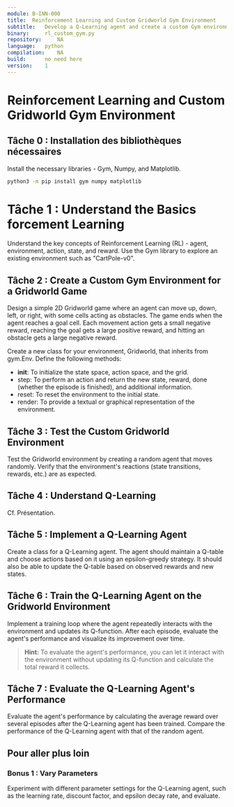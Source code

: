 ```yaml
---
module:	B-INN-000
title:	Reinforcement Learning and Custom Gridworld Gym Environment
subtitle:	Develop a Q-Learning agent and create a custom Gym environment for a Gridworld game
binary: 	rl_custom_gym.py
repository: 	NA
language:	python
compilation:	NA
build:		no need here
version:	1
---
```


# Reinforcement Learning and Custom Gridworld Gym Environment

## Tâche 0 : Installation des bibliothèques nécessaires

Install the necessary libraries - Gym, Numpy, and Matplotlib.

```bash
python3 -m pip install gym numpy matplotlib
```

# Tâche 1 : Understand the Basics forcement Learning

Understand the key concepts of Reinforcement Learning (RL) - agent, environment, action, state, and reward. Use the Gym library to explore an existing environment such as "CartPole-v0".

## Tâche 2 : Create a Custom Gym Environment for a Gridworld Game

Design a simple 2D Gridworld game where an agent can move up, down, left, or right, with some cells acting as obstacles. The game ends when the agent reaches a goal cell. Each movement action gets a small negative reward, reaching the goal gets a large positive reward, and hitting an obstacle gets a large negative reward.

Create a new class for your environment, Gridworld, that inherits from gym.Env. Define the following methods:

- __init__: To initialize the state space, action space, and the grid.
- step: To perform an action and return the new state, reward, done (whether the episode is finished), and additional information.
- reset: To reset the environment to the initial state.
- render: To provide a textual or graphical representation of the environment.

## Tâche 3 : Test the Custom Gridworld Environment

Test the Gridworld environment by creating a random agent that moves randomly. Verify that the environment's reactions (state transitions, rewards, etc.) are as expected.

## Tâche 4 : Understand Q-Learning

Cf. Présentation.

## Tâche 5 : Implement a Q-Learning Agent

Create a class for a Q-Learning agent. The agent should maintain a Q-table and choose actions based on it using an epsilon-greedy strategy. It should also be able to update the Q-table based on observed rewards and new states.

## Tâche 6 : Train the Q-Learning Agent on the Gridworld Environment

Implement a training loop where the agent repeatedly interacts with the environment and updates its Q-function. After each episode, evaluate the agent's performance and visualize its improvement over time.

> **Hint:** To evaluate the agent's performance, you can let it interact with the environment without updating its Q-function and calculate the total reward it collects.

## Tâche 7 : Evaluate the Q-Learning Agent's Performance

Evaluate the agent's performance by calculating the average reward over several episodes after the Q-Learning agent has been trained. Compare the performance of the Q-Learning agent with that of the random agent.

## Pour aller plus loin

### Bonus 1 : Vary Parameters

Experiment with different parameter settings for the Q-Learning agent, such as the learning rate, discount factor, and epsilon decay rate, and evaluate.


